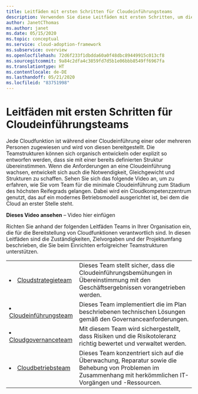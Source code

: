 ```yaml
---
title: Leitfäden mit ersten Schritten für Cloudeinführungsteams
description: Verwenden Sie diese Leitfäden mit ersten Schritten, um die Ziele und Zuständigkeiten der Teams zu verstehen, die für Ihre Cloudbereitstellung verantwortlich sind. Diese Leitfäden bieten eine Roadmap für das Cloud Adoption Framework.
author: JanetCThomas
ms.author: janet
ms.date: 05/15/2020
ms.topic: conceptual
ms.service: cloud-adoption-framework
ms.subservice: overview
ms.openlocfilehash: 72d6f233f1dbdda60a0f48dbc89449915c013cf8
ms.sourcegitcommit: 9a84c2dfa4c3859fd7d5b1e06bbb8549ff6967fa
ms.translationtype: HT
ms.contentlocale: de-DE
ms.lasthandoff: 05/21/2020
ms.locfileid: "83751998"
---
```

# <a name="getting-started-guides-for-cloud-adoption-teams"></a>Leitfäden mit ersten Schritten für Cloudeinführungsteams

Jede Cloudfunktion ist während einer Cloudeinführung einer oder mehreren Personen zugewiesen und wird von diesen bereitgestellt. Die Teamstrukturen können sich organisch entwickeln oder explizit so entworfen werden, dass sie mit einer bereits definierten Struktur übereinstimmen. Wenn die Anforderungen an eine Cloudeinführung wachsen, entwickelt sich auch die Notwendigkeit, Gleichgewicht und Strukturen zu schaffen. Sehen Sie sich das folgende Video an, um zu erfahren, wie Sie vom Team für die minimale Cloudeinführung zum Stadium des höchsten Reifegrads gelangen. Dabei wird ein Cloudkompetenzzentrum genutzt, das auf ein modernes Betriebsmodell ausgerichtet ist, bei dem die Cloud an erster Stelle steht.

<!-- TODO -->
**Dieses Video ansehen**  – Video hier einfügen

Richten Sie anhand der folgenden Leitfäden Teams in Ihrer Organisation ein, die für die Bereitstellung von Cloudfunktionen verantwortlich sind. In diesen Leitfäden sind die Zuständigkeiten, Zielvorgaben und der Projektumfang beschrieben, die Sie beim Einrichten erfolgreicher Teamstrukturen unterstützen.

<!-- markdownlint-disable MD033 -->

| | |
|---|---|
| <li> [Cloudstrategieteam](./team/cloud-strategy.md)     | Dieses Team stellt sicher, dass die Cloudeinführungsbemühungen in Übereinstimmung mit den Geschäftsergebnissen vorangetrieben werden.                                |
| <li> [Cloudeinführungsteam](./team/cloud-adoption.md)     | Dieses Team implementiert die im Plan beschriebenen technischen Lösungen gemäß den Governanceanforderungen.             |
| <li> [Cloudgovernanceteam](./team/cloud-governance.md) | Mit diesem Team wird sichergestellt, dass Risiken und die Risikotoleranz richtig bewertet und verwaltet werden.                                         |
| <li> [Cloudbetriebsteam](./team/cloud-operations.md) | Dieses Team konzentriert sich auf die Überwachung, Reparatur sowie die Behebung von Problemen im Zusammenhang mit herkömmlichen IT-Vorgängen und -Ressourcen. |
